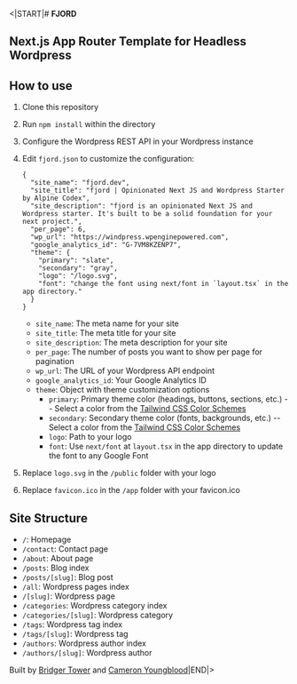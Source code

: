 <|START|# **FJORD**

## **Next.js App Router Template for Headless Wordpress**

## How to use

1. Clone this repository
2. Run `npm install` within the directory
3. Configure the Wordpress REST API in your Wordpress instance
4. Edit `fjord.json` to customize the configuration:

    ```
    {
      "site_name": "fjord.dev",
      "site_title": "fjord | Opinionated Next JS and Wordpress Starter by Alpine Codex",
      "site_description": "fjord is an opinionated Next JS and Wordpress starter. It's built to be a solid foundation for your next project.",
      "per_page": 6,
      "wp_url": "https://windpress.wpenginepowered.com",
      "google_analytics_id": "G-7VM8KZENP7",
      "theme": {
        "primary": "slate",
        "secondary": "gray",
        "logo": "/logo.svg",
        "font": "change the font using next/font in `layout.tsx` in the app directory."
      }
    }
    ```

   - `site_name`: The meta name for your site
   - `site_title`: The meta title for your site
   - `site_description`: The meta description for your site
   - `per_page`: The number of posts you want to show per page for pagination
   - `wp_url`: The URL of your Wordpress API endpoint
   - `google_analytics_id`: Your Google Analytics ID
   - `theme`: Object with theme customization options
       - `primary`: Primary theme color (headings, buttons, sections, etc.) -- Select a color from the [Tailwind CSS Color Schemes](https://tailwindcss.com/docs/customizing-colors)
       - `secondary`: Secondary theme color (fonts, backgrounds, etc.) -- Select a color from the [Tailwind CSS Color Schemes](https://tailwindcss.com/docs/customizing-colors)
       - `logo`: Path to your logo
       - `font`: Use `next/font` at `layout.tsx` in the app directory to update the font to any Google Font

5. Replace `logo.svg` in the `/public` folder with your logo
6. Replace `favicon.ico` in the `/app` folder with your favicon.ico

## Site Structure

- `/`: Homepage
- `/contact`: Contact page
- `/about`: About page
- `/posts`: Blog index
- `/posts/[slug]`: Blog post
- `/all`: Wordpress pages index
- `/[slug]`: Wordpress page
- `/categories`: Wordpress category index
- `/categories/[slug]`: Wordpress category
- `/tags`: Wordpress tag index
- `/tags/[slug]`: Wordpress tag
- `/authors`: Wordpress author index
- `/authors/[slug]`: Wordpress author

Built by [Bridger Tower](https://bridger.to) and [Cameron Youngblood](https://cameronyoungblood.com)|END|>

